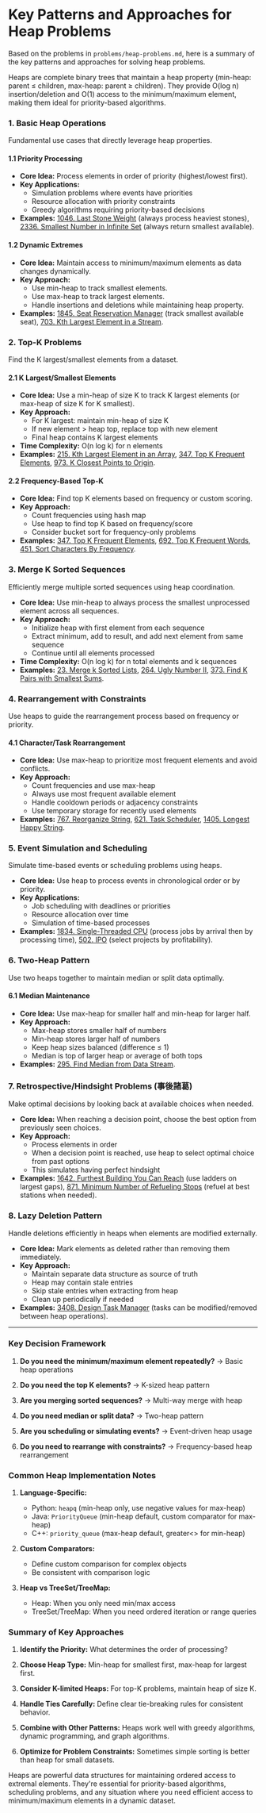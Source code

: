 # Key Patterns and Approaches for Heap Problems

Based on the problems in `problems/heap-problems.md`, here is a summary of the key patterns and approaches for solving heap problems.

Heaps are complete binary trees that maintain a heap property (min-heap: parent ≤ children, max-heap: parent ≥ children). They provide O(log n) insertion/deletion and O(1) access to the minimum/maximum element, making them ideal for priority-based algorithms.

### 1. Basic Heap Operations

Fundamental use cases that directly leverage heap properties.

#### 1.1 Priority Processing
*   **Core Idea:** Process elements in order of priority (highest/lowest first).
*   **Key Applications:**
    *   Simulation problems where events have priorities
    *   Resource allocation with priority constraints
    *   Greedy algorithms requiring priority-based decisions
*   **Examples:** [1046. Last Stone Weight](../leetcode/1046.last-stone-weight.md) (always process heaviest stones), [2336. Smallest Number in Infinite Set](../leetcode/2336.smallest-number-in-infinite-set.md) (always return smallest available).

#### 1.2 Dynamic Extremes
*   **Core Idea:** Maintain access to minimum/maximum elements as data changes dynamically.
*   **Key Approach:**
    *   Use min-heap to track smallest elements.
    *   Use max-heap to track largest elements.
    *   Handle insertions and deletions while maintaining heap property.
*   **Examples:** [1845. Seat Reservation Manager](../leetcode/1845.seat-reservation-manager.md) (track smallest available seat), [703. Kth Largest Element in a Stream](../leetcode/703.kth-largest-element-in-a-stream.md).

### 2. Top-K Problems

Find the K largest/smallest elements from a dataset.

#### 2.1 K Largest/Smallest Elements
*   **Core Idea:** Use a min-heap of size K to track K largest elements (or max-heap of size K for K smallest).
*   **Key Approach:**
    *   For K largest: maintain min-heap of size K
    *   If new element > heap top, replace top with new element
    *   Final heap contains K largest elements
*   **Time Complexity:** O(n log k) for n elements
*   **Examples:** [215. Kth Largest Element in an Array](../leetcode/215.kth-largest-element-in-an-array.md), [347. Top K Frequent Elements](../leetcode/347.top-k-frequent-elements.md), [973. K Closest Points to Origin](../leetcode/973.k-closest-points-to-origin.md).

#### 2.2 Frequency-Based Top-K
*   **Core Idea:** Find top K elements based on frequency or custom scoring.
*   **Key Approach:**
    *   Count frequencies using hash map
    *   Use heap to find top K based on frequency/score
    *   Consider bucket sort for frequency-only problems
*   **Examples:** [347. Top K Frequent Elements](../leetcode/347.top-k-frequent-elements.md), [692. Top K Frequent Words](../leetcode/692.top-k-frequent-words.md), [451. Sort Characters By Frequency](../leetcode/451.sort-charaters-by-frequency.md).

### 3. Merge K Sorted Sequences

Efficiently merge multiple sorted sequences using heap coordination.

*   **Core Idea:** Use min-heap to always process the smallest unprocessed element across all sequences.
*   **Key Approach:**
    *   Initialize heap with first element from each sequence
    *   Extract minimum, add to result, and add next element from same sequence
    *   Continue until all elements processed
*   **Time Complexity:** O(n log k) for n total elements and k sequences
*   **Examples:** [23. Merge k Sorted Lists](../leetcode/23.merge-k-sorted-lists.md), [264. Ugly Number II](../leetcode/264.ugly-number-ii.md), [373. Find K Pairs with Smallest Sums](../leetcode/373.find-k-pairs-with-smallest-sums.md).

### 4. Rearrangement with Constraints

Use heaps to guide the rearrangement process based on frequency or priority.

#### 4.1 Character/Task Rearrangement
*   **Core Idea:** Use max-heap to prioritize most frequent elements and avoid conflicts.
*   **Key Approach:**
    *   Count frequencies and use max-heap
    *   Always use most frequent available element
    *   Handle cooldown periods or adjacency constraints
    *   Use temporary storage for recently used elements
*   **Examples:** [767. Reorganize String](../leetcode/767.reorganize-string.md), [621. Task Scheduler](../leetcode/621.task-scheduler.md), [1405. Longest Happy String](../leetcode/1405.longest-happy-string.md).

### 5. Event Simulation and Scheduling

Simulate time-based events or scheduling problems using heaps.

*   **Core Idea:** Use heap to process events in chronological order or by priority.
*   **Key Applications:**
    *   Job scheduling with deadlines or priorities
    *   Resource allocation over time
    *   Simulation of time-based processes
*   **Examples:** [1834. Single-Threaded CPU](../leetcode/1834.single-threaded-cpu.md) (process jobs by arrival then by processing time), [502. IPO](../leetcode/502.ipo.md) (select projects by profitability).

### 6. Two-Heap Pattern

Use two heaps together to maintain median or split data optimally.

#### 6.1 Median Maintenance
*   **Core Idea:** Use max-heap for smaller half and min-heap for larger half.
*   **Key Approach:**
    *   Max-heap stores smaller half of numbers
    *   Min-heap stores larger half of numbers
    *   Keep heap sizes balanced (difference ≤ 1)
    *   Median is top of larger heap or average of both tops
*   **Examples:** [295. Find Median from Data Stream](../leetcode/295.find-median-from-data-stream.md).

### 7. Retrospective/Hindsight Problems (事後諸葛)

Make optimal decisions by looking back at available choices when needed.

*   **Core Idea:** When reaching a decision point, choose the best option from previously seen choices.
*   **Key Approach:**
    *   Process elements in order
    *   When a decision point is reached, use heap to select optimal choice from past options
    *   This simulates having perfect hindsight
*   **Examples:** [1642. Furthest Building You Can Reach](../leetcode/1642.furthest-building-you-can-reach.md) (use ladders on largest gaps), [871. Minimum Number of Refueling Stops](../leetcode/871.minimum-number-of-refueling-stops.md) (refuel at best stations when needed).

### 8. Lazy Deletion Pattern

Handle deletions efficiently in heaps when elements are modified externally.

*   **Core Idea:** Mark elements as deleted rather than removing them immediately.
*   **Key Approach:**
    *   Maintain separate data structure as source of truth
    *   Heap may contain stale entries
    *   Skip stale entries when extracting from heap
    *   Clean up periodically if needed
*   **Examples:** [3408. Design Task Manager](../leetcode/3408.design-task-manager.md) (tasks can be modified/removed between heap operations).

---

### Key Decision Framework

1. **Do you need the minimum/maximum element repeatedly?** → Basic heap operations

2. **Do you need the top K elements?** → K-sized heap pattern

3. **Are you merging sorted sequences?** → Multi-way merge with heap

4. **Do you need median or split data?** → Two-heap pattern

5. **Are you scheduling or simulating events?** → Event-driven heap usage

6. **Do you need to rearrange with constraints?** → Frequency-based heap rearrangement

### Common Heap Implementation Notes

1. **Language-Specific:**
   - Python: `heapq` (min-heap only, use negative values for max-heap)
   - Java: `PriorityQueue` (min-heap default, custom comparator for max-heap)
   - C++: `priority_queue` (max-heap default, greater<> for min-heap)

2. **Custom Comparators:**
   - Define custom comparison for complex objects
   - Be consistent with comparison logic

3. **Heap vs TreeSet/TreeMap:**
   - Heap: When you only need min/max access
   - TreeSet/TreeMap: When you need ordered iteration or range queries

### Summary of Key Approaches

1. **Identify the Priority:** What determines the order of processing?

2. **Choose Heap Type:** Min-heap for smallest first, max-heap for largest first.

3. **Consider K-limited Heaps:** For top-K problems, maintain heap of size K.

4. **Handle Ties Carefully:** Define clear tie-breaking rules for consistent behavior.

5. **Combine with Other Patterns:** Heaps work well with greedy algorithms, dynamic programming, and graph algorithms.

6. **Optimize for Problem Constraints:** Sometimes simple sorting is better than heap for small datasets.

Heaps are powerful data structures for maintaining ordered access to extremal elements. They're essential for priority-based algorithms, scheduling problems, and any situation where you need efficient access to minimum/maximum elements in a dynamic dataset.